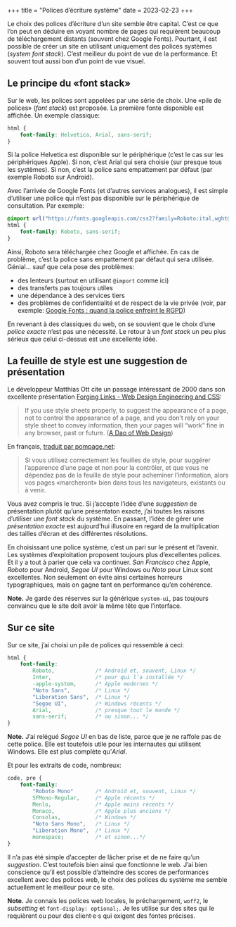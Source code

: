 +++
title = "Polices d’écriture système"
date = 2023-02-23
+++

Le choix des polices d’écriture d’un site semble être capital. C’est ce que l’on peut en déduire en voyant nombre de pages qui requièrent beaucoup de téléchargement distants (souvent chez Google Fonts). Pourtant, il est possible de créer un site en utilisant uniquement des polices systèmes (*system font stack*). C’est meilleur du point de vue de la performance. Et souvent tout aussi bon d’un point de vue visuel.

## Le principe du «font stack»

Sur le web, les polices sont appelées par une série de choix. Une «pile de polices» (*font stack*) est proposée. La première fonte disponible est affichée. Un exemple classique:

```css
html {
    font-family: Helvetica, Arial, sans-serif;
}
```

Si la police Helvetica est disponible sur le périphérique (c’est le cas sur les périphériques Apple). Si non, c’est Arial qui sera choisie (sur presque tous les systèmes). Si non, c’est la police sans empattement par défaut (par exemple Roboto sur Android).

Avec l’arrivée de Google Fonts (et d’autres services analogues), il est simple d’utiliser une police qui n’est pas disponible sur le périphérique de consultation. Par exemple:

```css
@import url("https://fonts.googleapis.com/css2?family=Roboto:ital,wght@0,400;0,700;1,400;1,700&display=swap");
html {
    font-family: Roboto, sans-serif;
}
```

Ainsi, Roboto sera téléchargée chez Google et affichée. En cas de problème, c’est la police sans empattement par défaut qui sera utilisée. Génial... sauf que cela pose des problèmes:

- des lenteurs (surtout en utilisant `@import` comme ici)
- des transferts pas toujours utiles
- une dépendance à des services tiers
- des problèmes de confidentialité et de respect de la vie privée (voir, par exemple: [Google Fonts : quand la police enfreint le RGPD](https://swissprivacy.law/131/))

En revenant à des classiques du web, on se souvient que le choix d’une *police exacte* n’est pas une nécessité. Le retour à un *font stack* un peu plus sérieux que celui ci-dessus est une excellente idée.

## La feuille de style est une suggestion de présentation

Le développeur Matthias Ott cite un passage intéressant de 2000 dans son excellente présentation [Forging Links - Web Design Engineering and CSS](https://www.css.cafe/forging-links-web-design-engineering-and-css/):


> If you use style sheets properly, to suggest the appearance of a page, not to control the appearance of a page, and you don’t rely on your style sheet to convey information, then your pages will “work” fine in any browser, past or future. ([A Dao of Web Design](https://alistapart.com/article/dao/))

En français, [traduit par pompage.net](http://www.pompage.net/traduction/dao):

> Si vous utilisez correctement les feuilles de style, pour suggérer l’apparence d’une page et non pour la contrôler, et que vous ne dépendez pas de la feuille de style pour acheminer l’information, alors vos pages «marcheront» bien dans tous les navigateurs, existants ou à venir.

Vous avez compris le truc. Si j’accepte l’idée d’une *suggestion* de présentation plutôt qu’une présentaton exacte, j’ai toutes les raisons d’utiliser une *font stack* du système. En passant, l’idée de gérer une *présentation exacte* est aujourd’hui illusoire en regard de la multiplication des tailles d’écran et des différentes résolutions.

En choisissant une police système, c’est un pari sur le présent et l’avenir. Les systèmes d’exploitation proposent toujours plus d’excellentes polices. Et il y a tout à parier que cela va continuer. *San Francisco* chez Apple, *Roboto* pour Android, *Segoe UI* pour Windows ou *Noto* pour Linux sont excellentes. Non seulement on évite ainsi certaines horreurs typographiques, mais on gagne tant en performance qu’en cohérence.

**Note.** Je garde des réserves sur la générique `system-ui`, pas toujours convaincu que le site doit avoir la même tête que l’interface.

## Sur ce site

Sur ce site, j’ai choisi un pile de polices qui ressemble à ceci:

```css
html {
    font-family:    
        Roboto,             /* Android et, souvent, Linux */
        Inter,              /* pour qui l’a installée */
        -apple-system,      /* Apple modernes */
        "Noto Sans",        /* Linux */
        "Liberation Sans",  /* Linux */
        "Segoe UI",         /* Windows récents */
        Arial,              /* presque tout le monde */
        sans-serif;         /* ou sinon... */
}
```

**Note.** J’ai relégué *Segoe UI* en bas de liste, parce que je ne raffole pas de cette police. Elle est toutefois utile pour les internautes qui utilisent Windows. Elle est plus complète qu’*Arial*.

Et pour les extraits de code, nombreux:

```css
code, pre {
    font-family:
        "Roboto Mono"       /* Android et, souvent, Linux */    
        SFMono-Regular,     /* Apple récents */
        Menlo,              /* Apple moins récents */
        Monaco,             /* Apple plus anciens */
        Consolas,           /* Windows */
        "Noto Sans Mono",   /* Linux */
        "Liberation Mono",  /* Linux */
        monospace;          /* et sinon...*/
}
```

Il n’a pas été simple d’accepter de lâcher prise et de ne faire qu’un *suggestion*. C’est toutefois bien ainsi que fonctionne le web. J’ai bien conscience qu’il est possible d’atteindre des scores de performances excellent avec des polices web, le choix des polices du système me semble actuellement le meilleur pour ce site.

**Note.** Je connais les polices web locales, le préchargement, `woff2`, le *subsetting* et `font-display: optional;`. Je les utilise sur des sites qui le requièrent ou pour des client·e·s qui exigent des fontes précises.